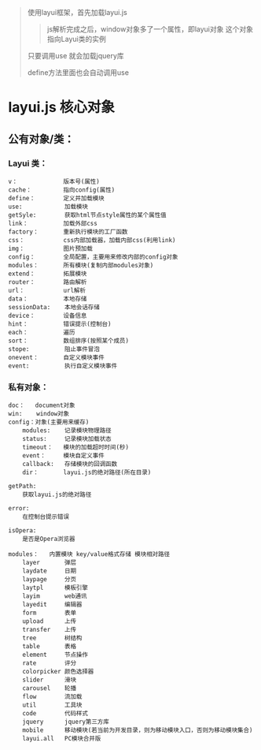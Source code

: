 >使用layui框架，首先加载layui.js
>
>>js解析完成之后，window对象多了一个属性，即layui对象
这个对象指向Layui类的实例
>
>只要调用use 就会加载jquery库
>
>define方法里面也会自动调用use

# layui.js 核心对象

## 公有对象/类：

### Layui   类：
    v：             版本号(属性)
    cache：         指向config(属性)
    define：        定义并加载模块
    use:            加载模块
    getSyle:        获取html节点style属性的某个属性值
    link：          加载外部css
    factory：       重新执行模块的工厂函数
    css：           css内部加载器，加载内部css(利用link)
    img：           图片预加载
    config：        全局配置，主要用来修改内部的config对象
    modules：       所有模块(复制内部modules对象)
    extend：        拓展模块
    router：        路由解析
    url：           url解析
    data：          本地存储
    sessionData:    本地会话存储
    device：        设备信息
    hint：          错误提示(控制台)
    each：          遍历
    sort：          数组排序(按照某个成员)
    stope:          阻止事件冒泡
    onevent：       自定义模块事件
    event:          执行自定义模块事件



### 私有对象：
    doc：   document对象
    win:    window对象
    config：对象(主要用来缓存)
        modules:    记录模块物理路径
        status:     记录模块加载状态
        timeout：   模块的加载超时时间(秒)
        event：     模块自定义事件
        callback:   存储模块的回调函数
        dir：       layui.js的绝对路径(所在目录)

    getPath:
        获取layui.js的绝对路径

    error:
        在控制台提示错误

    isOpera:
        是否是Opera浏览器

    modules：   内置模块 key/value格式存储 模块相对路径
        layer       弹层
        laydate     日期
        laypage     分页
        laytpl      模板引擎
        layim       web通讯
        layedit     编辑器
        form        表单
        upload      上传
        transfer    上传
        tree        树结构
        table       表格
        element     节点操作
        rate        评分
        colorpicker 颜色选择器
        slider      滑块
        carousel    轮播
        flow        流加载
        util        工具块
        code        代码样式
        jquery      jquery第三方库
        mobile      移动模块(若当前为开发目录，则为移动模块入口，否则为移动模块集合)
        layui.all   PC模块合并版



